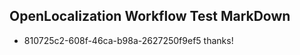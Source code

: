 ## OpenLocalization Workflow Test MarkDown
* 810725c2-608f-46ca-b98a-2627250f9ef5 thanks!

<!--HONumber=Jul16_HO2-->


